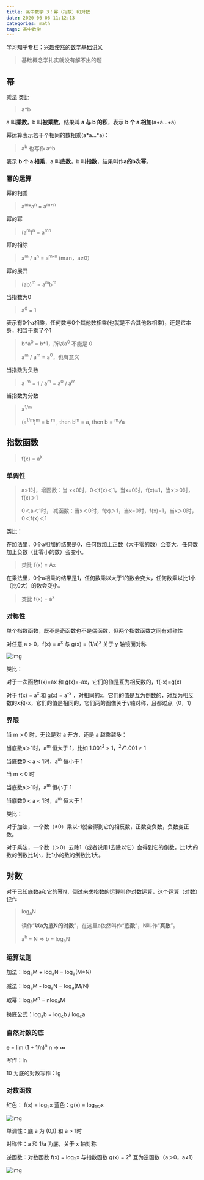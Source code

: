 ```yaml
---
title: 高中数学 3：幂（指数）和对数
date: 2020-06-06 11:12:13
categories: math
tags: 高中数学
---
```


学习知乎专栏：[兴趣使然的数学基础讲义](https://zhuanlan.zhihu.com/c_1145370954870927360) 

>基础概念学扎实就没有解不出的题

<!--more-->

## 幂

乘法 类比

> a*b

a 叫**乘数**，b 叫**被乘数**，结果叫 **a 与 b 的积**，表示 **b 个 a 相加**(a+a…+a)

幂运算表示若干个相同的数相乘(a\*a…*a)：

> a<sup>b</sup> 也写作 a^b

表示 **b 个 a 相乘**，a 叫**底数**，b 叫**指数**，结果叫作**a的b次幂**。

### 幂的运算

幂的相乘

> a<sup>m</sup>*a<sup>n</sup> = a<sup>m+n</sup>

幂的幂

> (a<sup>m</sup>)<sup>n</sup> = a<sup>mn</sup> 

幂的相除

> a<sup>m</sup> / a<sup>n</sup> = a<sup>m-n</sup>  (m≥n，a≠0）

幂的展开

>(ab)<sup>m</sup> = a<sup>m</sup>b<sup>m</sup>

当指数为0

> a<sup>0</sup> = 1

表示有0个a相乘，任何数与0个其他数相乘(也就是不合其他数相乘)，还是它本身，相当于乘了个1

>b\*a<sup>0</sup> = b\*1，所以a<sup>0</sup> 不能是 0
>
>a<sup>m</sup> / a<sup>m</sup> = a<sup>0</sup>，也有意义

当指数为负数

> a<sup>-m</sup> = 1 / a<sup>m</sup> = a<sup>0</sup> / a<sup>m</sup> 

当指数为分数

> a<sup>1/m</sup>
>
> (a<sup>1/m</sup>)<sup>m</sup> = b <sup>m</sup> ,  then  b<sup>m</sup> = a, then b = <sup>m</sup>√a

## 指数函数

> f(x) = a<sup>x</sup>

### 单调性

> a>1时，增函数：当 x<0时，0＜f(x)＜1，当x=0时，f(x)=1，当x＞0时，f(x)＞1
>
> 0＜a＜1时， 减函数：当x＜0时，f(x)＞1，当x=0时，f(x)=1，当x＞0时，0＜f(x)＜1

类比：

在加法里，0个a相加的结果是0，任何数加上正数（大于零的数）会变大，任何数加上负数（比零小的数）会变小。

> 类比 f(x) = Ax

在乘法里，0个a相乘的结果是1，任何数乘以大于1的数会变大，任何数乘以比1小（比0大）的数会变小。

> 类比 f(x) = a<sup>x</sup>

### 对称性

单个指数函数，既不是奇函数也不是偶函数，但两个指数函数之间有对称性

对任意 a > 0，f(x) = a<sup>x</sup> 与 g(x) = (1/a)<sup>x</sup> 关于 y 轴镜面对称

![img](v2-2c56db78771c40f15d51a799fecd640b_1440w-20200606115333197.jpg)

类比：

对于一次函数f(x)=ax 和 g(x)=-ax，它们的值是互为相反数的，f(-x)=g(x)

对于 f(x) = a<sup>x </sup>和 g(x) = a<sup>-x</sup> ，对相同的x，它们的值是互为倒数的，对互为相反数的x和-x，它们的值是相同的，它们两的图像关于y轴对称，且都过点（0，1）

### 界限

当 m > 0 时，无论是对 a 开方，还是 a 越乘越多：

当底数a＞1时，a<sup>m</sup> 恒大于 1，比如 1.001<sup>2</sup> > 1，<sup>2</sup>√1.001 > 1

当底数0 < a < 1时，a<sup>m</sup> 恒小于 1

当 m < 0 时

当底数a＞1时，a<sup>m</sup> 恒小于 1

当底数0 < a < 1时，a<sup>m</sup> 恒大于 1

类比：

对于加法，一个数（≠0）乘以-1就会得到它的相反数，正数变负数，负数变正数。

对于乘法，一个数（＞0）去除1（或者说用1去除以它）会得到它的倒数，比1大的数的倒数比1小，比1小的数的倒数比1大。

## 对数

对于已知底数a和它的幂N，倒过来求指数的运算叫作对数运算，这个运算（对数）记作

> log<sub>a</sub>N
>
> 读作“**以a为底N的对数**”，在这里a依然叫作“**底数**”，N叫作“**真数**”。
>
> a<sup>b </sup>= N => b = log<sub>a</sub>N

### 运算法则

加法：log<sub>a</sub>M + log<sub>a</sub>N = log<sub>a</sub>(M*N)

减法：log<sub>a</sub>M - log<sub>a</sub>N = log<sub>a</sub>(M/N)

取幂：log<sub>a</sub>M<sup>n</sup> = nlog<sub>a</sub>M 

换底公式：log<sub>a</sub>b = log<sub>c</sub>b / log<sub>c</sub>a

### 自然对数的底

e = lim (1 + 1/n)<sup>n</sup>   n -> ∞

写作：ln

10 为底的对数写作：lg

### 对数函数

红色： f(x) = log<sub>2</sub>x 蓝色：g(x) = log<sub>1/2</sub>x

![img](2020-06-06-高中数学-3-幂/v2-1d69ba2588d64e1ffa0627a857222ed1_b.jpg)

单调性：底 a 为 (0,1) 和 a > 1时

对称性：a 和 1/a 为底，关于 x 轴对称

逆函数：对数函数 f(x) = log<sub>2</sub>x 与指数函数 g(x) = 2<sup>x</sup> 互为逆函数（a＞0，a≠1）

![img](2020-06-06-高中数学-3-幂/v2-dcc59613281cbd93e5a219dcc16fe46f_b.jpg)

